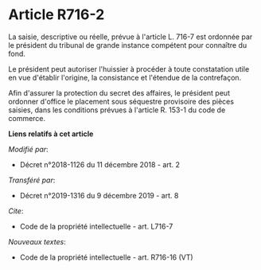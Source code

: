 # Article R716-2

La saisie, descriptive ou réelle, prévue à l'article L. 716-7 est ordonnée par le président du tribunal de grande instance
compétent pour connaître du fond.

Le président peut autoriser l'huissier à procéder à toute constatation utile en vue d'établir l'origine, la consistance et
l'étendue de la contrefaçon.

Afin d'assurer la protection du secret des affaires, le président peut ordonner d'office le placement sous séquestre
provisoire des pièces saisies, dans les conditions prévues à l'article R. 153-1 du code de commerce.

**Liens relatifs à cet article**

_Modifié par_:

  - Décret n°2018-1126 du 11 décembre 2018 - art. 2

_Transféré par_:

  - Décret n°2019-1316 du 9 décembre 2019 - art. 8

_Cite_:

  - Code de la propriété intellectuelle - art. L716-7

_Nouveaux textes_:

  - Code de la propriété intellectuelle - art. R716-16 (VT)
